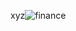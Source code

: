 xyz![finance](https://user-images.githubusercontent.com/85480458/157187495-65ee9a18-30cd-4a89-bce3-1ce6ab5c73a1.jpg)
